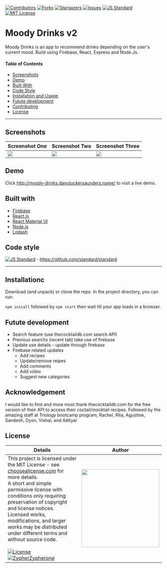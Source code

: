 [contributors-shield]: https://img.shields.io/github/contributors/Zypherone/moody-drinks-2.0.svg?style=flat-square
[contributors-url]: https://github.com/Zypherone/moody-drinks-2.0/graphs/contributors
[forks-shield]: https://img.shields.io/github/forks/Zypherone/moody-drinks-2.0.svg?style=flat-square
[forks-url]: https://github.com/Zypherone/moody-drinks-2.0/network/members
[stars-shield]: https://img.shields.io/github/stars/Zypherone/moody-drinks-2.0.svg?style=flat-square
[stars-url]: https://github.com/Zypherone/moody-drinks-2.0/stargazers
[issues-shield]: https://img.shields.io/github/issues/Zypherone/moody-drinks-2.0.svg?style=flat-square
[issues-url]: https://github.com/Zypherone/moody-drinks-2.0/issues
[build-style-shield]: https://img.shields.io/badge/code%20style-standard-brightgreen.svg?style=flat
[build-style-url]: https://github.com/feross/standard
[license-shield]: https://img.shields.io/github/license/Zypherone/moody-drinks-2.0.svg?style=flat-square
[license-url]: http://choosealicense.com/licenses/mit/

[![Contributors][contributors-shield]][contributors-url] [![Forks][forks-shield]][forks-url] [![Stargazers][stars-shield]][stars-url] [![Issues][issues-shield]][issues-url] [![JS Standard][build-style-shield]][build-style-url] [![MIT License][license-shield]][license-url]

# Moody Drinks v2
Moody Drinks is an app to recommend drinks depending on the user's current mood. Build using Firebase, React, Express and Node.Js.

#### Table of Contents
- [Screenshots](#Screenshots)
- [Demo](#Demo)
- [Built With](#Built_With)
- [Code Style](#Code_Style)
- [Installation and Usage](#installation_and_usage)
- [Futute development](#Futute_development)
- [Contributing](#Contributing)
- [License](#License)

---

## Screenshots
|Screenshot One|Screenshot Two|Screenshot Three|
|----|----|----|
|<img src="screenshots/screenshot1.jpg">|<img src="screenshots/screenshot2.jpg">|<img src="screenshots/screenshot3.jpg">|

## Demo

Click http://moody-drinks.danutuckersaunders.name/ to visit a live demo.

## Built with
- [Firebase](http://firebase.google.com/)
- [React.js](https://reactjs.org/)
- [React Material UI](https://material-ui.com/)
- [Node.js](https://nodejs.org/en/)
- [Lodash](https://lodash.com/)

## Code style
[![JS Standard][build-style-shield]][build-style-url] - https://github.com/standard/standard

---

## Installationc

Download (and unpack) or clone the repo. In the project directory, you can run:

`npm install` followed by `npm start` then wait till your app loads in a browser.

## Futute development
- Search feature (use thecocktaildb.com search API)
- Previous searchs (recent tab) take use of firebase
- Update use details - update through firebase
- Firebase related updates
  - Add recipes 
  - Update/remove reipes
  - Add comments
  - Add video
  - Suggest new categories

## Acknowledgement
I would like to first and more most thank thecocktaildb.com for the free version of their API to access their coctail/mocktail recipes.
Followed by the amazing staff at Triology bootcamp program; Rachel, Rita, Agustine, Sandesh, Dyon, Vishal, and Aditya/

## License
| Details | Author |
|---|---|
|This project is licensed under the MIT License - see [choosealicense.com](http://choosealicense.com/licenses/mit/) for more details.<br />A short and simple permissive license with conditions only requiring preservation of copyright and license notices. Licensed works, modifications, and larger works may be distributed under different terms and without source code.<br /><br />[![License](https://img.shields.io/badge/License-MIT-blue.svg)](http://choosealicense.com/licenses/mit/) [![ZypherZypherone](https://img.shields.io/badge/2020_%C2%A9-zypherone-blue)](zypherone@github.com)| <img src="https://avatars1.githubusercontent.com/u/360494?v=" width="250"> |
